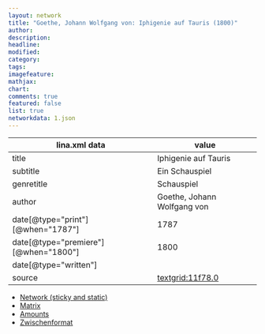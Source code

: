 ```yaml
---
layout: network
title: "Goethe, Johann Wolfgang von: Iphigenie auf Tauris (1800)"
author:
description:
headline:
modified:
category:
tags:
imagefeature: 
mathjax: 
chart: 
comments: true
featured: false
list: true
networkdata: 1.json
---
```

lina.xml data  | value
------------- | -------------
title|Iphigenie auf Tauris
subtitle|Ein Schauspiel
genretitle|Schauspiel
author|Goethe, Johann Wolfgang von
date[@type="print"][@when="1787"]|1787
date[@type="premiere"][@when="1800"]|1800
date[@type="written"]|
source|[textgrid:11f78.0](https://textgridlab.org/1.0/tgcrud-public/rest/textgrid:11f78.0/data)



* [Network (sticky and static)](/network1)
* [Matrix](/matrix1)
* [Amounts](/amounts1)
* [Zwischenformat](/lina1 )
